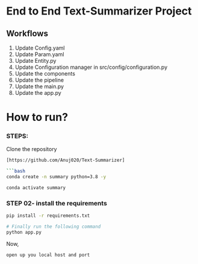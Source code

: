 # End to End Text-Summarizer Project

## Workflows

1. Update Config.yaml
2. Update Param.yaml
3. Update Entity.py
4. Update Configuration manager in src/config/configuration.py
5. Update the components 
6. Update the pipeline
7. Update the main.py
8. Update the app.py

# How to run?
### STEPS:

Clone the repository

```bash
[https://github.com/Anuj020/Text-Summarizer]

```bash
conda create -n summary python=3.8 -y
```

```bash
conda activate summary
```


### STEP 02- install the requirements
```bash
pip install -r requirements.txt
```


```bash
# Finally run the following command
python app.py
```

Now,
```bash
open up you local host and port
```

